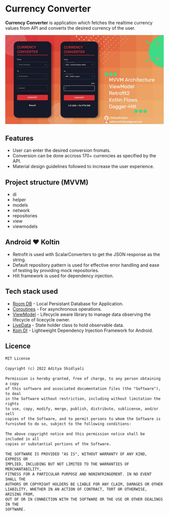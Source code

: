# Currency Converter
**Currency Converter** is application which fetches the realtime currency values from API and converts the desired currency of the user.

<img src="https://github.com/AdityaShidlyali/CurrencyConverterApp/blob/main/images/currency_converter.jpg" />

## Features
* User can enter the desired conversion fromats.
* Conversion can be done accross 170+ currencies as specified by the API.
* Material design guidelines followed to increase the user experience.

## Project structure (MVVM)
* di
* helper
* models
* network
* repositories
* view
* viewmodels

## Android :heart: Koltin
* Retrofit is used with ScalarConverters to get the JSON response as the string.
* Default repository pattern is used for effective error handling and ease of testing by providing mock repositories.
* Hilt framework is used for dependency injection.

## Tech stack used
- [Room DB](https://developer.android.com/training/data-storage/room) - Local Persistant Database for Application.
- [Coroutines](https://developer.android.com/kotlin/coroutines) - For asynchronous operations.
- [ViewModel](https://developer.android.com/topic/libraries/architecture/viewmodel) - Lifecycle aware library to manage data observing the lifecycle of licecycle owner.
- [LiveData](https://developer.android.com/topic/libraries/architecture/livedata) - State holder class to hold observable data.
- [Koin DI](https://insert-koin.io/docs/reference/koin-android/start) - Lightweight Dependency Injection Framework for Android.

## Licence
```
MIT License

Copyright (c) 2022 Aditya Shidlyali

Permission is hereby granted, free of charge, to any person obtaining a copy
of this software and associated documentation files (the "Software"), to deal
in the Software without restriction, including without limitation the rights
to use, copy, modify, merge, publish, distribute, sublicense, and/or sell
copies of the Software, and to permit persons to whom the Software is
furnished to do so, subject to the following conditions:

The above copyright notice and this permission notice shall be included in all
copies or substantial portions of the Software.

THE SOFTWARE IS PROVIDED "AS IS", WITHOUT WARRANTY OF ANY KIND, EXPRESS OR
IMPLIED, INCLUDING BUT NOT LIMITED TO THE WARRANTIES OF MERCHANTABILITY,
FITNESS FOR A PARTICULAR PURPOSE AND NONINFRINGEMENT. IN NO EVENT SHALL THE
AUTHORS OR COPYRIGHT HOLDERS BE LIABLE FOR ANY CLAIM, DAMAGES OR OTHER
LIABILITY, WHETHER IN AN ACTION OF CONTRACT, TORT OR OTHERWISE, ARISING FROM,
OUT OF OR IN CONNECTION WITH THE SOFTWARE OR THE USE OR OTHER DEALINGS IN THE
SOFTWARE.
```
